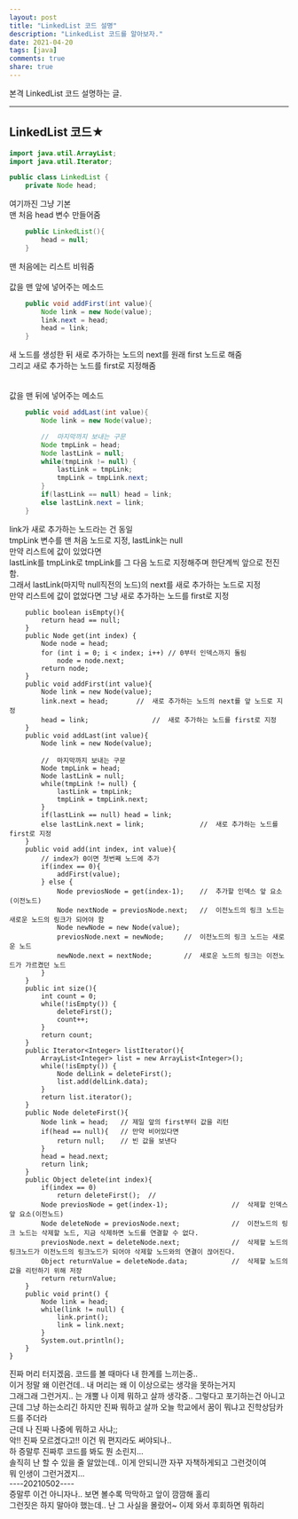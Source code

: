 ```yaml
---
layout: post
title: "LinkedList 코드 설명"
description: "LinkedList 코드를 알아보자."
date: 2021-04-20
tags: [java]
comments: true
share: true
---
```


본격 LinkedList 코드 설명하는 글.

---


## LinkedList 코드★

```java
import java.util.ArrayList;
import java.util.Iterator;

public class LinkedList {
	private Node head;

```
여기까진 그냥 기본<br>
맨 처음 head 변수 만들어줌 <br>

``` java
	public LinkedList(){
		head = null;
	}
``` 
맨 처음에는 리스트 비워줌
<br>
<br>
값을 맨 앞에 넣어주는 메소드
``` java
	public void addFirst(int value){
		Node link = new Node(value);
		link.next = head;
		head = link;
	}
```
새 노드를 생성한 뒤 새로 추가하는 노드의 next를 원래 first 노드로 해줌 <br>
그리고 새로 추가하는 노드를 first로 지정해줌<br>
<br>
<br>
값을 맨 뒤에 넣어주는 메소드
``` java
	public void addLast(int value){
		Node link = new Node(value);

		//	마지막까지 보내는 구문
		Node tmpLink = head;
		Node lastLink = null;
		while(tmpLink != null) {
			lastLink = tmpLink;
			tmpLink = tmpLink.next;
		}
		if(lastLink == null) head = link;
		else lastLink.next = link;
	}
```
link가 새로 추가하는 노드라는 건 동일<br>
tmpLink 변수를 맨 처음 노드로 지정, lastLink는 null<br>
만약 리스트에 값이 있었다면<br>
lastLink를 tmpLink로 tmpLink를 그 다음 노드로 지정해주며 한단계씩 앞으로 전진함.<br>
그래서 lastLink(마지막 null직전의 노드)의 next를 새로 추가하는 노드로 지정<br>
만약 리스트에 값이 없었다면 그냥 새로 추가하는 노드를 first로 지정<br>

```
	public boolean isEmpty(){
		return head == null;
	}
	public Node get(int index) {
	    Node node = head;
	    for (int i = 0; i < index; i++) // 0부터 인덱스까지 돌림
	        node = node.next; 
	    return node;
	}
	public void addFirst(int value){
		Node link = new Node(value);
		link.next = head;		//	새로 추가하는 노드의 next를 앞 노드로 지정
		head = link;				//	새로 추가하는 노드를 first로 지정
	}
	public void addLast(int value){
		Node link = new Node(value); 

		//	마지막까지 보내는 구문
		Node tmpLink = head;
		Node lastLink = null;
		while(tmpLink != null) {
			lastLink = tmpLink;
			tmpLink = tmpLink.next;
		}
		if(lastLink == null) head = link;
		else lastLink.next = link;				//	새로 추가하는 노드를 first로 지정
	}
	public void add(int index, int value){
		// index가 0이면 첫번째 노드에 추가
		if(index == 0){
			addFirst(value);
		} else {
			Node previosNode = get(index-1);	//	추가할 인덱스 앞 요소(이전노드)
			Node nextNode = previosNode.next;	//	이전노드의 링크 노드는 새로운 노드의 링크가 되어야 함
			Node newNode = new Node(value);
			previosNode.next = newNode;		//	이전노드의 링크 노드는 새로운 노드
			newNode.next = nextNode;		//	새로운 노드의 링크는 이전노드가 가르켰던 노드
		}
	}
	public int size(){
		int count = 0;
		while(!isEmpty()) {
			deleteFirst();
			count++;
		}
		return count;
	}
	public Iterator<Integer> listIterator(){
		ArrayList<Integer> list = new ArrayList<Integer>();
		while(!isEmpty()) {
			Node delLink = deleteFirst();
			list.add(delLink.data);
		}
		return list.iterator();
	}
	public Node deleteFirst(){
		Node link = head;	// 제일 앞의 first부터 값을 리턴
		if(head == null){	// 만약 비어있다면
			return null;	// 빈 값을 보낸다
		}
		head = head.next;
		return link;
	}
	public Object delete(int index){
	    if(index == 0)
	        return deleteFirst();  // 
	    Node previosNode = get(index-1);				//	삭제할 인덱스 앞 요소(이전노드)
	    Node deleteNode = previosNode.next;				//	이전노드의 링크 노드는 삭제할 노드, 지금 삭제하면 노드를 연결할 수 없다. 
	    previosNode.next = deleteNode.next;				//	삭제할 노드의 링크노드가 이전노드의 링크노드가 되어야 삭제할 노드와의 연결이 끊어진다.
	    Object returnValue = deleteNode.data; 			//	삭제할 노드의 값을 리턴하기 위해 저장
	    return returnValue;
	}
	public void print() {
		Node link = head;
		while(link != null) {
			link.print();
			link = link.next;
		}
		System.out.println();
	}
}

```

진짜 머리 터지겠음. 코드를 볼 때마다 내 한계를 느끼는중..<br>
이거 정말 왜 이런건데.. 내 머리는 왜 이 이상으로는 생각을 못하는거지 <br>
그래그래 그런거지.. 는 개뿔 나 이제 뭐하고 살까 생각중.. 그렇다고 포기하는건 아니고<br>
근데 그냥 하는소리긴 하지만 진짜 뭐하고 살까 오늘 학교에서 꿈이 뭐냐고 진학상담카드를 주더라<br>
근데 나 진짜 나중에 뭐하고 사냐;;<br>
악!! 진짜 모르겠다고!! 이건 뭐 편지라도 써야되나..<br>
하 증말루 진짜루 코드를 봐도 뭔 소린지...<br>
솔직히 난 할 수 있을 줄 알았는데.. 이게 안되니깐 자꾸 자책하게되고 그런것이여<br>
뭐 인생이 그런거겠지...<br>
----20210502----<br>
증말루 이건 아니자나.. 보면 볼수록 막막하고 앞이 깜깜해 홀리<br>
그런짓은 하지 말아야 했는데.. 난 그 사실을 몰랐어~ 이제 와서 후회하면 뭐하리

